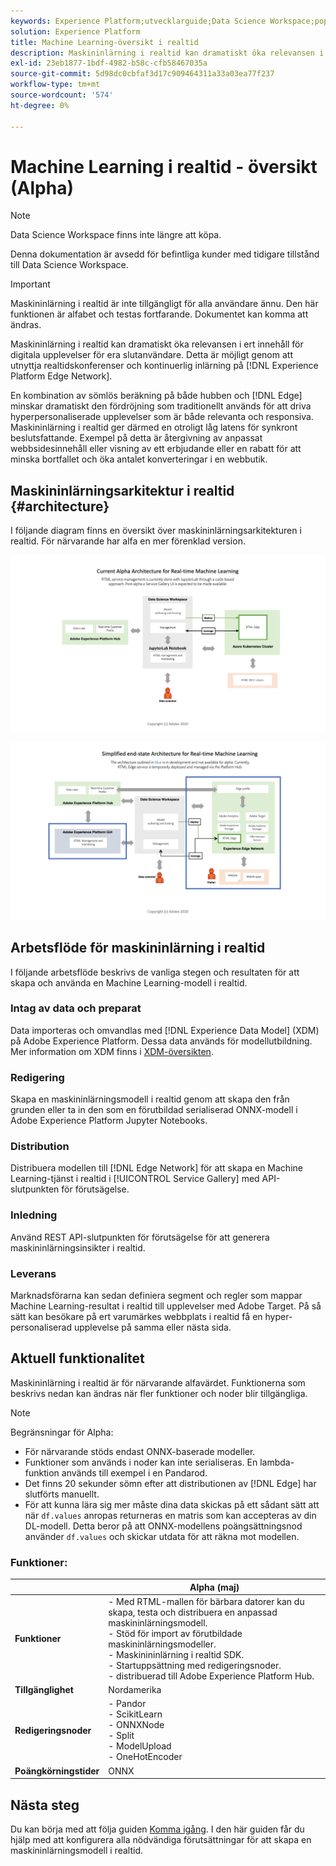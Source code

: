 ```yaml
---
keywords: Experience Platform;utvecklarguide;Data Science Workspace;populära ämnen;Maskininlärning i realtid;
solution: Experience Platform
title: Machine Learning-översikt i realtid
description: Maskininlärning i realtid kan dramatiskt öka relevansen i ert innehåll för digitala upplevelser för era slutanvändare. Detta blir möjligt genom att man utnyttjar realtidskonferenser och kontinuerlig inlärning på Experience Platform Edge Network.
exl-id: 23eb1877-1bdf-4982-b58c-cfb58467035a
source-git-commit: 5d98dc0cbfaf3d17c909464311a33a03ea77f237
workflow-type: tm+mt
source-wordcount: '574'
ht-degree: 0%

---
```


# Machine Learning i realtid - översikt (Alpha)

>[!NOTE]
>
>Data Science Workspace finns inte längre att köpa.
>
>Denna dokumentation är avsedd för befintliga kunder med tidigare tillstånd till Data Science Workspace.

>[!IMPORTANT]
>
>Maskininlärning i realtid är inte tillgängligt för alla användare ännu. Den här funktionen är alfabet och testas fortfarande. Dokumentet kan komma att ändras.

Maskininlärning i realtid kan dramatiskt öka relevansen i ert innehåll för digitala upplevelser för era slutanvändare. Detta är möjligt genom att utnyttja realtidskonferenser och kontinuerlig inlärning på [!DNL Experience Platform Edge Network].

En kombination av sömlös beräkning på både hubben och [!DNL Edge] minskar dramatiskt den fördröjning som traditionellt används för att driva hyperpersonaliserade upplevelser som är både relevanta och responsiva. Maskininlärning i realtid ger därmed en otroligt låg latens för synkront beslutsfattande. Exempel på detta är återgivning av anpassat webbsidesinnehåll eller visning av ett erbjudande eller en rabatt för att minska bortfallet och öka antalet konverteringar i en webbutik.

## Maskininlärningsarkitektur i realtid {#architecture}

I följande diagram finns en översikt över maskininlärningsarkitekturen i realtid. För närvarande har alfa en mer förenklad version.

![alfakarch](../images/rtml/alpha-arch.png)

![Förenklad översikt](../images/rtml/end-to-end-arch.png)

## Arbetsflöde för maskininlärning i realtid

I följande arbetsflöde beskrivs de vanliga stegen och resultaten för att skapa och använda en Machine Learning-modell i realtid.

### Intag av data och preparat

Data importeras och omvandlas med [!DNL Experience Data Model] (XDM) på Adobe Experience Platform. Dessa data används för modellutbildning. Mer information om XDM finns i [XDM-översikten](../../xdm/home.md).

### Redigering

Skapa en maskininlärningsmodell i realtid genom att skapa den från grunden eller ta in den som en förutbildad serialiserad ONNX-modell i Adobe Experience Platform Jupyter Notebooks.

### Distribution

Distribuera modellen till [!DNL Edge Network] för att skapa en Machine Learning-tjänst i realtid i [!UICONTROL Service Gallery] med API-slutpunkten för förutsägelse.

### Inledning

Använd REST API-slutpunkten för förutsägelse för att generera maskininlärningsinsikter i realtid.

### Leverans

Marknadsförarna kan sedan definiera segment och regler som mappar Machine Learning-resultat i realtid till upplevelser med Adobe Target. På så sätt kan besökare på ert varumärkes webbplats i realtid få en hyper-personaliserad upplevelse på samma eller nästa sida.

## Aktuell funktionalitet

Maskininlärning i realtid är för närvarande alfavärdet. Funktionerna som beskrivs nedan kan ändras när fler funktioner och noder blir tillgängliga.

>[!NOTE]
>
> Begränsningar för Alpha:
> - För närvarande stöds endast ONNX-baserade modeller.
> - Funktioner som används i noder kan inte serialiseras. En lambda-funktion används till exempel i en Pandarod.
> - Det finns 20 sekunder sömn efter att distributionen av [!DNL Edge] har slutförts manuellt.
> - För att kunna lära sig mer måste dina data skickas på ett sådant sätt att när `df.values` anropas returneras en matris som kan accepteras av din DL-modell. Detta beror på att ONNX-modellens poängsättningsnod använder `df.values` och skickar utdata för att räkna mot modellen.


### Funktioner:

| | Alpha (maj) |
| --- | --- |
| **Funktioner** | - Med RTML-mallen för bärbara datorer kan du skapa, testa och distribuera en anpassad maskininlärningsmodell. <br> - Stöd för import av förutbildade maskininlärningsmodeller. <br> - Maskinininlärning i realtid SDK. <br> - Startuppsättning med redigeringsnoder. <br> - distribuerad till Adobe Experience Platform Hub. |
| **Tillgänglighet** | Nordamerika |
| **Redigeringsnoder** | - Pandor <br> - ScikitLearn <br> - ONNXNode <br> - Split <br> - ModelUpload <br> - OneHotEncoder |
| **Poängkörningstider** | ONNX |

## Nästa steg

Du kan börja med att följa guiden [Komma igång](./getting-started.md). I den här guiden får du hjälp med att konfigurera alla nödvändiga förutsättningar för att skapa en maskininlärningsmodell i realtid.

